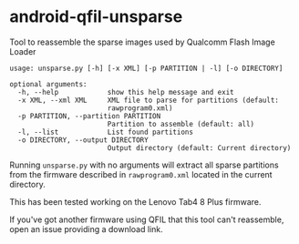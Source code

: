 # android-qfil-unsparse
Tool to reassemble the sparse images used by Qualcomm Flash Image Loader

```
usage: unsparse.py [-h] [-x XML] [-p PARTITION | -l] [-o DIRECTORY]

optional arguments:
  -h, --help            show this help message and exit
  -x XML, --xml XML     XML file to parse for partitions (default:
                        rawprogram0.xml)
  -p PARTITION, --partition PARTITION
                        Partition to assemble (default: all)
  -l, --list            List found partitions
  -o DIRECTORY, --output DIRECTORY
                        Output directory (default: Current directory)
```

Running `unsparse.py` with no arguments will extract all sparse partitions from the firmware described in `rawprogram0.xml` located in the current directory.


This has been tested working on the Lenovo Tab4 8 Plus firmware.

If you've got another firmware using QFIL that this tool can't reassemble, open an issue providing a download link.
